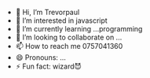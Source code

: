 - 👋 Hi, I’m Trevorpaul
- 👀 I’m interested in javascript
- 🌱 I’m currently learning ...programming 
- 💞️ I’m looking to collaborate on ...
- 📫 How to reach me 0757041360
- 😄 Pronouns: ...
- ⚡ Fun fact: wizard😈

<!---
trevorpaul33/trevorpaul33 is a ✨ special ✨ repository because its `README.md` (this file) appears on your GitHub profile.
You can click the Preview link to take a look at your changes.
--->
